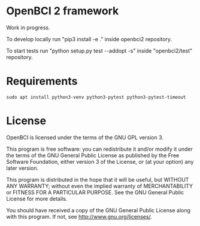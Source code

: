 # OpenBCI 2 framework

Work in progress.

To develop locally run "pip3 install -e ." inside openbci2 repository.

To start tests run "python setup.py test --addopt -s" inside "openbci2/test" repository.

# Requirements

    sudo apt install python3-venv python3-pytest python3-pytest-timeout

# License

OpenBCI is licensed under the terms of the GNU GPL version 3.

This program is free software: you can redistribute it and/or modify
it under the terms of the GNU General Public License as published by
the Free Software Foundation, either version 3 of the License, or
(at your option) any later version.

This program is distributed in the hope that it will be useful,
but WITHOUT ANY WARRANTY; without even the implied warranty of
MERCHANTABILITY or FITNESS FOR A PARTICULAR PURPOSE.  See the
GNU General Public License for more details.

You should have received a copy of the GNU General Public License
along with this program.  If not, see <http://www.gnu.org/licenses/>.
